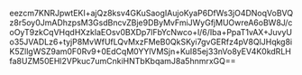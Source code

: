 eezcm7KNRJpwtEKI+ajQz8ksv4GKuSaogIAujoKyaP6DfWs3jO4DNoqVoBVQz8r5oy0JmADhzpsM3GsdBncvZBje9DByMvFmiJWyGfjMUOwreA6oBW8J/coOyT9zkCqVHqdHXzklaEOsv0BXDp7lFbYcNwco+l/6/Iba+PpaT1vAX+JuvyUo35JVADLz6+tyjP8MvWfUfLQvMxzFMeB0QkSKyi7gvGERfz4pV8QlJHqkg8iK5ZllgWSZ9am0F0Rv9+0EdCqM0YYlVMSjn+KuI85ej33nVo8yEV4K0kdRLHfa8UZM50EHl2VPkuc7umCnkiHNTbKbqamJ8a5hnmrxGQ==